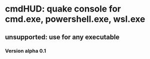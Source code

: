 # cmdHUD: quake console for cmd.exe, powershell.exe, wsl.exe

## unsupported: use for any executable

### Version alpha 0.1